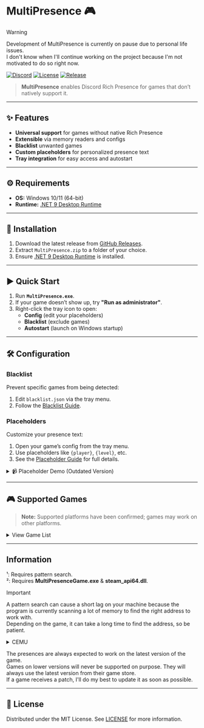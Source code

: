 # MultiPresence 🎮

> [!WARNING]  
> Development of MultiPresence is currently on pause due to personal life issues.  
> I don't know when I'll continue working on the project because I'm not motivated to do so right now.

[![Discord](https://img.shields.io/discord/1343222000008560700?label=Join%20Discord&logo=discord&color=7289DA)](https://discord.gg/AC6rVgV2Jj) [![License](https://img.shields.io/github/license/Dekirai/MultiPresence)](LICENSE) [![Release](https://img.shields.io/github/v/release/Dekirai/MultiPresence)](https://github.com/Dekirai/MultiPresence/releases)

> **MultiPresence** enables Discord Rich Presence for games that don’t natively support it.

---

## ✨ Features

- **Universal support** for games without native Rich Presence  
- **Extensible** via memory readers and configs  
- **Blacklist** unwanted games  
- **Custom placeholders** for personalized presence text  
- **Tray integration** for easy access and autostart  

---

## ⚙️ Requirements

- **OS:** Windows 10/11 (64-bit)  
- **Runtime:** [.NET 9 Desktop Runtime](https://dotnet.microsoft.com/en-us/download/dotnet/9.0)  

---

## 🚀 Installation

1. Download the latest release from [GitHub Releases](https://github.com/Dekirai/MultiPresence/releases).  
2. Extract `MultiPresence.zip` to a folder of your choice.  
3. Ensure [.NET 9 Desktop Runtime](https://dotnet.microsoft.com/en-us/download/dotnet/9.0) is installed.  

---

## ▶️ Quick Start

1. Run **`MultiPresence.exe`**.  
2. If your game doesn’t show up, try **"Run as administrator"**.  
3. Right-click the tray icon to open:  
   - **Config** (edit your placeholders)  
   - **Blacklist** (exclude games)  
   - **Autostart** (launch on Windows startup)  

---

## 🛠 Configuration

### Blacklist

Prevent specific games from being detected:  
1. Edit `blacklist.json` via the tray menu.  
2. Follow the [Blacklist Guide](https://github.com/Dekirai/MultiPresence/wiki/Blacklist).  

### Placeholders

Customize your presence text:  
1. Open your game’s config from the tray menu.  
2. Use placeholders like `{player}`, `{level}`, etc.  
3. See the [Placeholder Guide](https://github.com/Dekirai/MultiPresence/wiki/How-to-use-placeholders) for full details.  

<details>
<summary>📹 Placeholder Demo (Outdated Version)</summary>

[![Placeholder Demo](https://img.youtube.com/vi/x0avvmvQ5BQ/0.jpg)](https://www.youtube.com/watch?v=x0avvmvQ5BQ)

</details>

---

## 🎮 Supported Games

> **Note:** Supported platforms have been confirmed; games may work on other platforms.

<details>
<summary>View Game List</summary>

| Game                                        | Platform                                                                                                                         | Notes                                |
|---------------------------------------------|----------------------------------------------------------------------------------------------------------------------------------|--------------------------------------|
| Call of Duty ²                              | [Steam](https://store.steampowered.com/app/1938090/Call_of_Duty/)                                                                |                                      |
| Code Vein                                   | [Steam](https://store.steampowered.com/app/678960/CODE_VEIN/)                                                                    | Only base game tested                |
| Crash Bandicoot 4: It's About Time          | [Steam](https://store.steampowered.com/app/1378990/Crash_Bandicoot_4_Its_About_Time/)                                            |                                      |
| Crash Bandicoot N. Sane Trilogy             | [Steam](https://store.steampowered.com/app/731490/Crash_Bandicoot_N_Sane_Trilogy/)                                               | Supports all games                   |
| Crisis Core -Final Fantasy VII- Reunion     | [Steam](https://store.steampowered.com/app/1608070/CRISIS_CORE_FINAL_FANTASY_VII_REUNION/)                                       |                                      |
| Dark Souls Remastered                       | [Steam](https://store.steampowered.com/app/570940/DARK_SOULS_REMASTERED/)                                                        |                                      |
| Dark Souls II SotFS                         | [Steam](https://store.steampowered.com/app/335300/DARK_SOULS_II_Scholar_of_the_First_Sin/)                                       |                                      |
| Dark Souls III                              | [Steam](https://store.steampowered.com/app/374320/DARK_SOULS_III/)                                                               |                                      |
| Death Stranding Director's Cut              | [Steam](https://store.steampowered.com/app/1850570/DEATH_STRANDING_DIRECTORS_CUT/)                                               |                                      |
| Devil May Cry HD Collection                 | [Steam](https://store.steampowered.com/app/631510/Devil_May_Cry_HD_Collection/)                                                  | Supports all games                   |
| Devil May Cry 4                             | [Steam](https://store.steampowered.com/app/329050/Devil_May_Cry_4_Special_Edition/)                                              |                                      |
| Devil May Cry 5                             | [Steam](https://store.steampowered.com/app/601150/Devil_May_Cry_5/)                                                              |                                      |
| DmC Devil May Cry                           | [Steam](https://store.steampowered.com/app/220440/DmC_Devil_May_Cry/)                                                            | Only base game tested                |
| Elden Ring                                  | [Steam](https://store.steampowered.com/app/1245620/ELDEN_RING/)                                                                  | Only with EAC disabled               |
| Final Fantasy VII Rebirth                   | [Steam](https://store.steampowered.com/app/2909400/FINAL_FANTASY_VII_REBIRTH/)                                                   |                                      |
| Final Fantasy VII Remake                    | [Steam](https://store.steampowered.com/app/1462040/FINAL_FANTASY_VII_REMAKE_INTERGRADE/)                                         | Only base game tested                |
| Final Fantasy XV                            | [Steam](https://store.steampowered.com/app/637650/FINAL_FANTASY_XV_WINDOWS_EDITION/)                                             |                                      |
| Final Fantasy XVI                           | [Steam](https://store.steampowered.com/app/2515020/FINAL_FANTASY_XVI/)                                                           | Only base game tested                |
| Gunfire Reborn ²                            | [Steam](https://store.steampowered.com/app/1217060/Gunfire_Reborn/)                                                              |                                      |
| Hatsune Miku: Project DIVA Mega Mix+        | [Steam](https://store.steampowered.com/app/1761390/Hatsune_Miku_Project_DIVA-Mega-Mix/)                                          |                                      |
| Hello Kitty Island Adventure ²              | [Steam](https://store.steampowered.com/app/2495100/Hello_Kitty_Island_Adventure/)                                                |                                      |
| Hogwarts Legacy ²                           | [Steam](https://store.steampowered.com/app/990080/Hogwarts_Legacy/)                                                              |                                      |
| Kingdom Hearts Birth by Sleep Final Mix     | [Steam](https://store.steampowered.com/app/2552430/KINGDOM_HEARTS_HD_1525_ReMIX/)                                                |                                      |
| Kingdom Hearts Dream Drop Distance          | [Steam](https://store.steampowered.com/app/2552440/KINGDOM_HEARTS_HD_28_Final_Chapter_Prologue/)                                 |                                      |
| Kingdom Hearts Re:Chain of Memories         | [Steam](https://store.steampowered.com/app/2552430/KINGDOM_HEARTS_HD_1525_ReMIX/)                                                |                                      |
| Kingdom Hearts Final Mix                    | [Steam](https://store.steampowered.com/app/2552430/KINGDOM_HEARTS_HD_1525_ReMIX/) & EGS                                          |                                      |
| Kingdom Hearts II Final Mix                 | [Steam](https://store.steampowered.com/app/2552430/KINGDOM_HEARTS_HD_1525_ReMIX/) & EGS                                          |                                      |
| Kingdom Hearts III ¹                        | [Steam](https://store.steampowered.com/app/2552450/KINGDOM_HEARTS_III__Re_Mind_DLC/)                                             |                                      |
| Labyrinthine ²                              | [Steam](https://store.steampowered.com/app/1302240/Labyrinthine/)                                                                |                                      |
| Lies of P                                   | [Steam](https://store.steampowered.com/app/1627720/Lies_of_P/)                                                                   |                                      |
| Marvel's Spider-Man Remastered              | [Steam](https://store.steampowered.com/app/1817070/Marvels_SpiderMan_Remastered/)                                                | Only base game tested                |
| Marvel's Spider-Man 2                       | [Steam](https://store.steampowered.com/app/2651280/Marvels_SpiderMan_2/)                                                         | See this [release](https://github.com/Dekirai/MultiPresence/releases/tag/10.02.2025) for notes |
| Marvel's Spider-Man: Miles Morales          | [Steam](https://store.steampowered.com/app/1817190/Marvels_SpiderMan_Miles_Morales/)                                             |                                      |
| Mega Man 11                                 | [Steam](https://store.steampowered.com/app/742300/Mega_Man_11/)                                                                  |                                      |
| Mega Man Battle Network 6                   | [Steam](https://store.steampowered.com/app/1798020/Mega_Man_Battle_Network_Legacy_Collection_Vol_2/)                             |                                      |
| Overwatch 2 ²                               | [Steam](https://store.steampowered.com/app/2357570/Overwatch_2/)                                                                 |                                      |
| Pangya Reborn                               | [Private Server](https://www.pangyareborn.com/)                                                                                  |                                      |
| Persona 4 Golden                            | [Steam](https://store.steampowered.com/app/1113000/Persona_4_Golden/)                                                            |                                      |
| Persona 5 Strikers                          | [Steam](https://store.steampowered.com/app/1382330/Persona_5_Strikers/)                                                          |                                      |
| Persona 5 Royal                             | [Steam](https://store.steampowered.com/app/1687950/Persona_5_Royal/)                                                             |                                      |
| Persona 5: The Phantom X                    | [Steam](https://store.steampowered.com/app/3061570/Persona5_The_Phantom_X/)                                                      |                                      |
| Resident Evil                               | [Steam](https://store.steampowered.com/app/304240/Resident_Evil/)                                                                |                                      |
| Resident Evil 2                             | [Steam](https://store.steampowered.com/app/883710/Resident_Evil_2/)                                                              |                                      |
| Resident Evil 4 (2005) ¹                    | [Steam](https://store.steampowered.com/app/254700/Resident_Evil_4/)                                                              |                                      |
| Resident Evil 4 Remake                      | [Steam](https://store.steampowered.com/app/2050650/Resident_Evil_4/)                                                             |                                      |
| Resident Evil 5                             | [Steam](https://store.steampowered.com/app/21690/Resident_Evil_5/)                                                               |                                      |
| Resident Evil 6                             | [Steam](https://store.steampowered.com/app/221040/Resident_Evil_6/)                                                              |                                      |
| Resident Evil 7                             | [Steam](https://store.steampowered.com/app/418370/Resident_Evil_7_Biohazard/)                                                    |                                      |
| Resident Evil 8                             | [Steam](https://store.steampowered.com/app/1196590/Resident_Evil_Village/)                                                       |                                      |
| Resident Evil Revelations 2                 | [Steam](https://store.steampowered.com/app/287290/Resident_Evil_Revelations_2/)                                                  | Raid Mode only                       |
| Scott Pilgrim vs The World                  | [Steam](https://store.steampowered.com/app/2215260/Scott_Pilgrim_vs_The_World_The_Game__Complete_Edition/)                       |                                      |
| Sonic Adventure DX                          | [Steam](https://store.steampowered.com/app/71250/Sonic_Adventure_DX/)                                                            | Probably won't work with mods        |
| Sonic Adventure 2                           | [Steam](https://store.steampowered.com/app/213610/Sonic_Adventure_2/)                                                            |                                      |
| Stellar Blade ²                             | [Steam](https://store.steampowered.com/app/3489700/Stellar_Blade/)                                                               |                                      |
| Team Fortress 2 ²                           | [Steam](https://store.steampowered.com/app/440/Team_Fortress_2/)                                                                 |                                      |
| Temtem: Swarm ²                             | [Steam](https://store.steampowered.com/app/2510960/Temtem_Swarm/)                                                                |                                      |
| The Binding of Isaac: Rebirth               | [Steam](https://store.steampowered.com/app/250900/The_Binding_of_Isaac_Rebirth/)                                                 | Only works on Repentance+            |
| The Witcher 3: Wild Hunt                    | [Steam](https://store.steampowered.com/app/292030/The_Witcher_3_Wild_Hunt/)                                                      | Only base game tested                |
| TY the Tasmanian Tiger                      | [Steam](https://store.steampowered.com/app/411960/TY_the_Tasmanian_Tiger/)                                                       |                                      |
| Vampire Survivors                           | [Steam](https://store.steampowered.com/app/1794680/Vampire_Survivors/)                                                           |                                      |
| Visions of Mana                             | [Steam](https://store.steampowered.com/app/2490990/Visions_of_Mana/)                                                             |                                      |
| Zelda: The Wind Waker HD ¹                  | [Cemu](https://wiki.cemu.info/wiki/The_Legend_of_Zelda:_The_Wind-Waker_HD)                                                       | Works on EUR and USA                 |
| Zelda: Twilight Princess HD ¹               | [Cemu](https://wiki.cemu.info/wiki/The_Legend_of_Zelda:_Twilight-Princess_HD)                                                    | Works on EUR and USA                 |

</details>

---

## Information

¹: Requires pattern search.  
²: Requires **MultiPresenceGame.exe** & **steam_api64.dll**.

> [!IMPORTANT]  
> A pattern search can cause a short lag on your machine because the program is currently scanning a lot of memory to find the right address to work with.  
> Depending on the game, it can take a long time to find the address, so be patient.

<details>
<summary>CEMU</summary>
You have to disable the "Discord Presence" option found in Options -> General settings.  
</details>

The presences are always expected to work on the latest version of the game.  
Games on lower versions will never be supported on purpose. They will always use the latest version from their game store.  
If a game receives a patch, I'll do my best to update it as soon as possible.

---

## 📄 License

Distributed under the MIT License. See [LICENSE](LICENSE) for more information.
